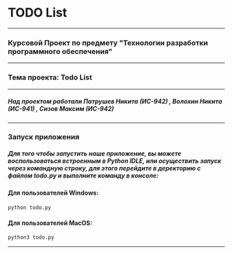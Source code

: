 # TODO List 
---
### Курсовой Проект по предмету "Технологии разработки программного обеспечения"
---
### Тема проекта: Todo List 
---
##### Над проектом работали **Патрушев Никита (ИС-942)** , **Волохин Никита (ИС-941)** , **Сизов Максим (ИС-942)**
---
### Запуск приложения
##### Для того чтобы запустить наше приложение, вы можете воспользоваться встроенным в Python IDLE, или осуществить запуск через командную строку, для этого перейдите в деректорию с файлом todo.py и выполните команду в консоле:
#### Для пользователей Windows:
    python todo.py
#### Для пользователей MacOS:
    python3 todo.py
---
